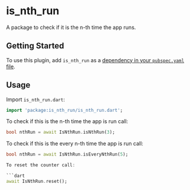 # is_nth_run

A package to check if it is the n-th time the app runs.

## Getting Started

To use this plugin, add `is_nth_run` as a [dependency in your `pubspec.yaml` file](https://flutter.dev/docs/development/packages-and-plugins/using-packages).

## Usage

Import `is_nth_run.dart`:

```dart
import 'package:is_nth_run/is_nth_run.dart';
```

To check if this is the n-th time the app is run call:

```dart
bool nthRun = await IsNthRun.isNthRun(3);
```

To check if this is the every n-th time the app is run call:

```dart
bool nthRun = await IsNthRun.isEveryNthRun(5);

To reset the counter call:

```dart
await IsNthRun.reset();
```
